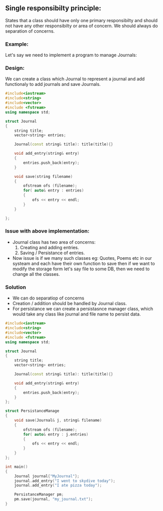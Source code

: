 ## Single responsibilty principle:
States that a class should have only one primary responsibilty and should not have any other responsibilty or area of concern.
We should always do separation of concerns.

### Example:
Let's say we need to implement a program to manage Journals:

### Design:
We can create a class which Journal to represent a journal and add functionaly to add journals and save Journals.

```c++
#include<iostream>
#include<string>
#include<vector>
#include <fstream>
using namespace std;

struct Journal
{
    string title;
    vector<string> entries;

    Journal(const string& title): title(title){}

    void add_entry(string& entry)
    {
        entries.push_back(entry);
    }

    void save(string filename)
    {   
        ofstream ofs (filename);
        for( auto& entry : entries)
        {
            ofs << entry << endl;
        }
    }

};
```
### Issue with above implementation:
- Journal class has two area of concerns:
    1. Creating and adding entries.
    2. Saving / Persistance of entries.
- Now issue is if we many such classes eg: Quotes, Poems etc in our systeam and each have their own function to save then if we want to modify the storage form let's say file to some DB, then we need to change all the classes.

### Solution
- We can do separatiop of concerns
- Creation / addition should be handled by Journal class.
- For persistance we can create a persistasnce manager class, which would take any class like journal and file name to persist data.

```c++
#include<iostream>
#include<string>
#include<vector>
#include <fstream>
using namespace std;

struct Journal
{
    string title;
    vector<string> entries;

    Journal(const string& title): title(title){}

    void add_entry(string& entry)
    {
        entries.push_back(entry);
    }
};

struct PersistanceManage
{
    void save(Journal& j, string& filename)
    {
        ofstream ofs (filename);
        for( auto& entry : j.entries)
        {
            ofs << entry << endl;
        }
    }
};

int main()
{
    Journal journal{"MyJournal"};
    journal.add_entry("I went to skydive today");
    journal.add_entry("I ate pizza today");

    PersistanceManager pm;
    pm.save(journal, "my_journal.txt");
}
```